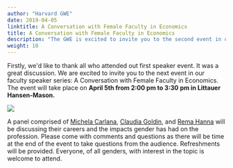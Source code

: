 ```yaml
---
author: "Harvard GWE"
date: 2019-04-05
linktitle: A Conversation with Female Faculty in Economics
title: A Conversation with Female Faculty in Economics
description: "The GWE is excited to invite you to the second event in our faculty speaker series. The event will take place on April 5th from 2:00-3:00pm in the Littauer Hanson-Mason room."
weight: 10
---
```


Firstly, we'd like to thank all who attended out first speaker event. It was a great discussion. We are excited to invite you to the next event in our faculty speaker series: A Conversation with Female Faculty in Economics. The event will take place on **April 5th from 2:00 pm to 3:30 pm in Littauer Hansen-Mason.**

![](/posts/female_faculty_conversation2_files/convo_event2.png)

A panel comprised of [Michela Carlana](https://www.hks.harvard.edu/faculty/michela-carlana), [Claudia Goldin](https://scholar.harvard.edu/goldin/home), and [Rema Hanna](https://www.hks.harvard.edu/faculty/rema-hanna) will be  discussing their careers and the impacts gender has had on the profession. Please come with comments and questions as there will be time at the end of the event to take questions from the audience. Refreshments will be provided. Everyone, of all genders, with interest in the topic is welcome to attend.